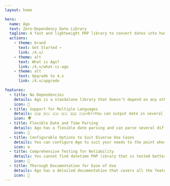 ```yaml
---
layout: home

hero:
  name: Ago
  text: Zero-Dependency Date Library
  tagline: A fast and lightweight PHP library to convert dates into human-readable format with ease
  actions:
    - theme: brand
      text: Get Started →
      link: /4.x/
    - theme: alt
      text: What is Ago?
      link: /4.x/what-is-ago
    - theme: alt
      text: Upgrade to 4.x
      link: /4.x/upgrade

features:
  - title: No Dependencies
    details: Ago is a standalone library that doesn't depend on any other libraries or extensions, making it lightweight and efficient. It's optimized for performance and ensures fast and accurate conversions.
    icon: 🚀
  - title: Support for Multiple Languages
    details: 🇬🇧 🇷🇺 🇺🇦 🇳🇱 🇩🇪 🇨🇳<br>You can output date in several different languages such as English, Russian, Chinese, Ukrainian, Dutch, German and you can easily contribute your own language
    icon: 🌍
  - title: Flexible Date and Time Parsing
    details: Ago has a flexible date parsing and can parse several different date formats, such as UNIX timestamp, date strings, `Carbon` instances and much more
    icon: 🧩
  - title: Configurable Options to Suit Diverse Use Cases
    details: You can configure Ago to suit your needs to the point where you can even modify the output format of the date, overwrite translation sets and more
    icon: ⚙️
  - title: Comprehensive Testing for Reliability
    details: You cannot find datetime PHP library that is tested better than this one. Ago has a comprehensive test suite that covers testing for all the supported languages
    icon: 🧪
  - title: Thorough Documentation for Ease of Use
    details: Ago has a detailed documentation that covers all the features of the library including older versions, so you can easily integrate it into your project
    icon: 📖
---
```

